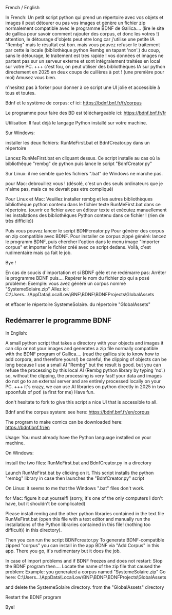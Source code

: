 French / English

In French:
Un petit script python qui prend un répertoire avec vos objets et images
il peut détourer ou pas vos images et génère un fichier zip normalement compatible avec le programme BDNF de Gallica....
(lire le site de gallica pour savoir comment rajouter des corpus, et donc les votres !)
attention, le détourage d'objets peut etre long car j'utilise une petite IA "Rembg" mais le résultat est bon.
mais vous pouvez refuser le traitement par cette ia locale (bibliothèque python Rembg en tapant 'non'.)
du coup, sans le détourage, le traitement est tres rapide !
vos données et images ne partent pas sur un serveur externe et sont intégralement traitées en local sur votre PC. +++
c'est fou, on peut utiliser des bibliothèques IA sur python directement en 2025 en deux coups de cuillères à pot !
(une première pour moi)
Amusez vous bien.

n'hesitez pas à forker pour donner à ce script une UI jolie et accessible à tous et toutes.

Bdnf et le système de corpus: cf ici: https://bdnf.bnf.fr/fr/corpus

Le programme pour faire des BD est téléchargeable ici:
https://bdnf.bnf.fr/fr

Utilisation:
Il faut déjà le langage Python installé sur votre machine.


Sur Windows:

installer les deux fichiers:
RunMeFirst.bat
et
BdnfCreator.py
dans un répertoire

Lancez RunMeFirst.bat en cliquant dessus.
Ce script installe au cas où la bibliothêque "rembg" de python puis lance le script "BdnfCreator.py"


Sur Linux:
il me semble que les fichiers ".bat" de Windows ne marche pas.

pour Mac:
debrouillez vous !
(désolé, c'est un des seuls ordinateurs que je n'aime pas, mais ca ne devrait pas etre compliqué)

Pour Linux et Mac:
Veuillez installer rembg et les autres bibliothèques bibliothèque python contenu dans le fichier texte RunMeFirst.bat dans ce répertoire.
(ouvrir ce fichier avec un éditeur texte et exécutez manuellement les installations des bibliothêques Python contenu dans ce fichier ! (rien de très difficile))


Puis vous pouvez lancer le script
BDNFcreator.py
Pour générer des corpus en zip compatible avec BDNF.
Pour installer ce corpus zippé généré: lancez le programm BDNF, puis chercher l'option dans le menu image "Importer corpus" et importer le fichier créé avec ce script dedans.
Voilà, c'est rudimentaire mais ça fait le job.

Bye !

En cas de soucis d'importation et si BDNF gèle et ne redémarre pas:
Arrêter le programme BDNF puis....
Repérer le nom du fichier zip qui a posé problème:
Exemple: vous avez généré un corpus nommé
"SystemeSolaire.zip"
Allez ici:
C:\Users\...\AppData\LocalLow\BNF\BDNF\BDNFProjects\GlobalAssets

et effacer le répertoire SystemeSolaire. du répertoire "GlobalAssets"

Redémarrer le programme BDNF
-----

In English:

A small python script that takes a directory with your objects and images
it can clip or not your images and generates a zip file normally compatible with the BDNF program of Gallica....
(read the gallica site to know how to add corpora, and therefore yours!)
be careful, the clipping of objects can be long because I use a small AI "Rembg" but the result is good.
but you can refuse the processing by this local AI (Rembg python library by typing 'no'.)
so, without the clipping, the processing is very fast!
your data and images do not go to an external server and are entirely processed locally on your PC. +++
it's crazy, we can use AI libraries on python directly in 2025 in two spoonfuls of pot!
(a first for me)
Have fun.

don't hesitate to fork to give this script a nice UI that is accessible to all.

Bdnf and the corpus system: see here: https://bdnf.bnf.fr/en/corpus

The program to make comics can be downloaded here:
https://bdnf.bnf.fr/en

Usage:
You must already have the Python language installed on your machine.

On Windows:

install the two files:
RunMeFirst.bat
and
BdnfCreator.py
in a directory

Launch RunMeFirst.bat by clicking on it.
This script installs the python "rembg" library in case then launches the "BdnfCreator.py" script

On Linux:
it seems to me that the Windows ".bat" files don't work.

for Mac:
figure it out yourself!
(sorry, it's one of the only computers I don't have, but it shouldn't be complicated)

Please install rembg and the other python libraries contained in the text file RunMeFirst.bat
(open this file with a text editor and manually run the installations of the Python libraries contained in this file! (nothing too difficult)) in this directory).

Then you can run the script
BDNFcreator.py
To generate BDNF-compatible zipped "corpus" you can install in the app BDNF via "Add Corpus" in this app.
There you go, it's rudimentary but it does the job.

In case of import problems and if BDNF freezes and does not restart:
Stop the BDNF program then....
Locate the name of the zip file that caused the problem:
Example: you generated a corpus named
"SystemeSolaire.zip"
Go here:
C:\Users\...\AppData\LocalLow\BNF\BDNF\BDNFProjects\GlobalAssets

and delete the SystemeSolaire directory. from the "GlobalAssets" directory

Restart the BDNF program

Bye!


